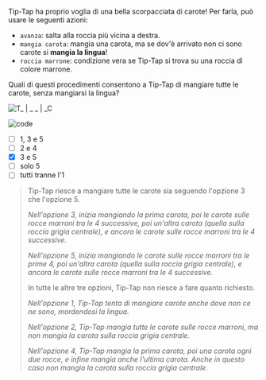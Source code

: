 Tip-Tap ha proprio voglia di una bella scorpacciata di carote!
Per farla, può usare le seguenti azioni:
+ `avanza`: salta alla roccia più vicina a destra. 
+ `mangia carota`: mangia una carota, ma se dov'è arrivato non ci sono carote si **mangia la lingua**!
+ `roccia marrone`: condizione vera se Tip-Tap si trova su una roccia di colore marrone.

Quali di questi procedimenti consentono a Tip-Tap di mangiare tutte le carote, senza
mangiarsi la lingua?

![T_ | _ _ | _C](fig.asy)

![code](code.asy)

- [ ] $1$, $3$ e $5$
- [ ] $2$ e $4$
- [x] $3$ e $5$
- [ ] solo $5$
- [ ] tutti tranne l'$1$

> Tip-Tap riesce a mangiare tutte le carote sia seguendo l'opzione 3 che l'opzione 5.
> 
> _Nell'opzione 3, inizia mangiando la prima carota, poi le carote sulle rocce marroni tra le 4 successive, poi un'altra carota
> (quella sulla roccia grigia centrale), e ancora le carote sulle rocce marroni tra le 4 successive._
>
> _Nell'opzione 5, inizia mangiando le carote sulle rocce marroni tra le prime 4, poi un'altra carota
> (quella sulla roccia grigia centrale), e ancora le carote sulle rocce marroni tra le 4 successive._
>
> In tutte le altre tre opzioni, Tip-Tap non riesce a fare quanto richiesto.
>
> _Nell'opzione 1, Tip-Tap tenta di mangiare carote anche dove non ce ne sono, mordendosi la lingua._
>
> _Nell'opzione 2, Tip-Tap mangia tutte le carote sulle rocce marroni, ma non mangia la carota sulla roccia grigia centrale._
>
> _Nell'opzione 4, Tip-Tap mangia la prima carota, poi una carota ogni due rocce, e infine mangia anche l'ultima carota.
> Anche in questo caso non mangia la carota sulla roccia grigia centrale._
